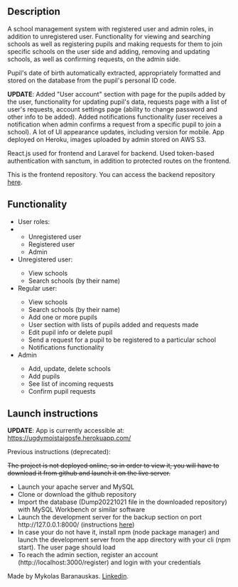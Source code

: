 <h2>Description</h2>

A school management system with registered user and admin roles, in addition to unregistered user. Functionality for viewing and searching schools as well as registering pupils and making requests for them to join specific schools on the user side and adding, removing and updating schools, as well as confirming requests, on the admin side.

Pupil's date of birth automatically extracted, appropriately formatted and stored on the database from the pupil's personal ID code.

<b>UPDATE</b>: Added "User account" section with page for the pupils added by the user, functionality for updating pupil's data, requests page with a list of user's requests, account settings page (ability to change password and other info to be added). Added notifications functionality (user receives a notification when admin confirms a request from a specific pupil to join a school). A lot of UI appearance updates, including version for mobile. App deployed on Heroku, images uploaded by admin stored on AWS S3.

React.js used for frontend and Laravel for backend. Used token-based authentication with sanctum, in addition to protected routes on the frontend.

This is the frontend repository. You can access the backend repository <a href = "https://github.com/mykolasbar/ugdymo_istaigos/">here</a>.

<h2>Functionality</h2>

<ul>
    <li>User roles:<li>
        <ul>
            <li>Unregistered user</li>
            <li>Registered user</li>
            <li>Admin</li>
        </ul>
    <li>Unregistered user:</li>
        <ul>
            <li>View schools</li>
            <li>Search schools (by their name)</li>
        </ul>
    <li>Regular user:</li>
        <ul>
            <li>View schools</li>
            <li>Search schools (by their name)</li>
            <li>Add one or more pupils</li>
            <li>User section with lists of pupils added and requests made</li>
            <li>Edit pupil info or delete pupil</li>
            <li>Send a request for a pupil to be registered to a particular school</li>
            <li>Notifications functionality</li>
        </ul>
    <li>Admin</li>
        <ul>
            <li>Add, update, delete schools</li>
            <li>Add pupils</li>
            <li>See list of incoming requests</li>
            <li>Confirm pupil requests</li>
        </ul>
</ul>

<h2>Launch instructions</h2>

<b>UPDATE</b>: App is currently accessible at: <a href="https://ugdymoistaigosfe.herokuapp.com/" target="_blank">https://ugdymoistaigosfe.herokuapp.com/</a>

Previous instructions (deprecated):

<span style = "text-decoration: line-through">
The project is not deployed online, so in order to view it, you will have to download it from github and launch it on the live server.</span>

<ul>
    <li>Launch your apache server and MySQL</li>
    <li>Clone or download the github repository</li>
    <li>Import the database (Dump20221021 file in the downloaded repository) with MySQL Workbench or similar software</li>
    <li>Launch the development server for the backup section on port http://127.0.0.1:8000/ (instructions <a href = "https://github.com/mykolasbar/ugdymo_istaigos/">here</a>)</li>
    <li>In case your do not have it, install npm (node package manager) and launch the development server from the app directory with your cli (npm start). The user page should load</li>
    <li>To reach the admin section, register an account (http://localhost:3000/register) and login with your credentials</li>
</ul>

Made by Mykolas Baranauskas. <a href = "https://www.linkedin.com/in/mykolas-baranauskas-b3809b110/" target = "_blank">Linkedin</a>.